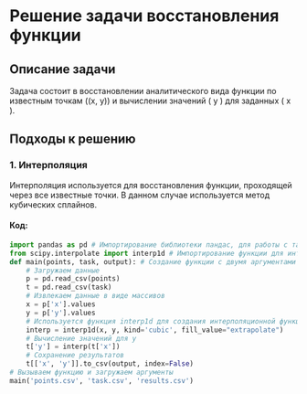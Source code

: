 # Решение задачи восстановления функции

## Описание задачи
Задача состоит в восстановлении аналитического вида функции по известным точкам \((x, y)\) и вычислении значений \( y \) для заданных \( x \).

## Подходы к решению

### 1. Интерполяция
Интерполяция используется для восстановления функции, проходящей через все известные точки. В данном случае используется метод кубических сплайнов.

#### Код:
```python
import pandas as pd # Импортирование библиотеки пандас, для работы с табличными данными
from scipy.interpolate import interp1d # Импортирование функции для интерполяции данных
def main(points, task, output): # Создание функции с двумя аргументами
    # Загружаем данные
    p = pd.read_csv(points)
    t = pd.read_csv(task)
    # Извлекаем данные в виде массивов 
    x = p['x'].values
    y = p['y'].values
    # Используется функция interp1d для создания интерполяционной функции на основе известных точек
    interp = interp1d(x, y, kind='cubic', fill_value="extrapolate")
    # Вычисление значений для у
    t['y'] = interp(t['x'])
    # Сохранение результатов 
    t[['x', 'y']].to_csv(output, index=False)
# Вызываем функцию и загружаем аргументы
main('points.csv', 'task.csv', 'results.csv')

